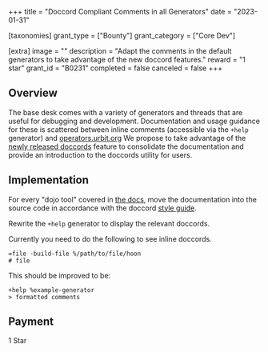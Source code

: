 +++
title = "Doccord Compliant Comments in all Generators"
date = "2023-01-31"

[taxonomies]
grant_type = ["Bounty"]
grant_category = ["Core Dev"]

[extra]
image = ""
description = "Adapt the comments in the default generators to take advantage of the new doccord features."
reward = "1 star"
grant_id = "B0231"
completed = false
canceled = false
+++

## Overview

The base desk comes with a variety of generators and threads that are useful for debugging and development. Documentation and usage guidance for these is scattered between inline comments (accessible via the `+help` generator) and [operators.urbit.org](https://operators.urbit.org/manual/os/dojo-tools) We propose to take advantage of the [newly released doccords](https://groups.google.com/a/urbit.org/g/dev/c/iqT0wgbFkPA) feature to consolidate the documentation and provide an introduction to the doccords utility for users.

## Implementation

For every "dojo tool" covered in [the docs](https://github.com/urbit/operators.urbit.org/blob/master/content/manual/os/dojo-tools.md), move the documentation into the source code in accordance with the doccord [style guide](https://github.com/urbit/urbit/blob/develop/pkg/arvo/lib/deco.hoon).

Rewrite the `+help` generator to display the relevant doccords. 

Currently you need to do the following to see inline doccords.

```
=file -build-file %/path/to/file/hoon
# file
```

This should be improved to be:

```
+help %example-generator
> formatted comments
```

## Payment

1 Star
